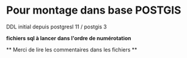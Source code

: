 # Pour montage dans base POSTGIS
DDL initial depuis postgresl 11 / postgis 3

**fichiers sql à lancer dans l'ordre de numérotation**

** Merci de lire les commentaires dans les fichiers **

